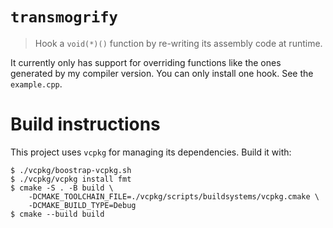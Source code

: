 # `transmogrify`

> Hook a `void(*)()` function by re-writing its assembly code at runtime.

It currently only has support for overriding functions like the ones generated
by my compiler version. You can only install one hook. See the `example.cpp`.

# Build instructions

This project uses `vcpkg` for managing its dependencies. Build it with:

```
$ ./vcpkg/boostrap-vcpkg.sh
$ ./vcpkg/vcpkg install fmt
$ cmake -S . -B build \
    -DCMAKE_TOOLCHAIN_FILE=./vcpkg/scripts/buildsystems/vcpkg.cmake \
    -DCMAKE_BUILD_TYPE=Debug
$ cmake --build build
```
